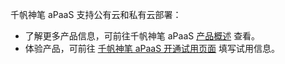 千帆神笔 aPaaS 支持公有云和私有云部署：
- 了解更多产品信息，可前往千帆神笔 aPaaS [产品概述](https://cloud.tencent.com/document/product/1365/51309) 查看。
- 体验产品，可前往 [千帆神笔 aPaaS 开通试用页面](https://cloud.tencent.com/login?&s_url=https://apaas.cloud.tencent.com/sign/cloud) 填写试用信息。
